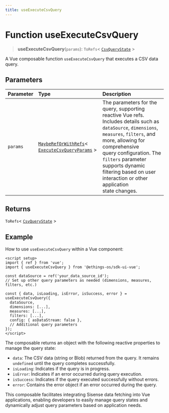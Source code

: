 ```yaml
---
title: useExecuteCsvQuery
---
```


# Function useExecuteCsvQuery

> **useExecuteCsvQuery**(`params`): `ToRefs`\< [`CsvQueryState`](../../sdk-ui/type-aliases/type-alias.CsvQueryState.md) \>

A Vue composable function `useExecuteCsvQuery` that executes a CSV data query.

## Parameters

| Parameter | Type | Description |
| :------ | :------ | :------ |
| `params` | [`MaybeRefOrWithRefs`](../type-aliases/type-alias.MaybeRefOrWithRefs.md)\< [`ExecuteCsvQueryParams`](../../sdk-ui/interfaces/interface.ExecuteCsvQueryParams.md) \> | The parameters for the query, supporting reactive Vue refs.<br />Includes details such as `dataSource`, `dimensions`, `measures`, `filters`, and more, allowing for comprehensive<br />query configuration. The `filters` parameter supports dynamic filtering based on user interaction or other application<br />state changes. |

## Returns

`ToRefs`\< [`CsvQueryState`](../../sdk-ui/type-aliases/type-alias.CsvQueryState.md) \>

## Example

How to use `useExecuteCsvQuery` within a Vue component:
```vue
<script setup>
import { ref } from 'vue';
import { useExecuteCsvQuery } from '@ethings-os/sdk-ui-vue';

const dataSource = ref('your_data_source_id');
// Set up other query parameters as needed (dimensions, measures, filters, etc.)

const { data, isLoading, isError, isSuccess, error } = useExecuteCsvQuery({
  dataSource,
  dimensions: [...],
  measures: [...],
  filters: [...],
  config: { asDataStream: false },
  // Additional query parameters
});
</script>
```

The composable returns an object with the following reactive properties to manage the query state:
- `data`: The CSV data (string or Blob) returned from the query. It remains `undefined` until the query completes successfully.
- `isLoading`: Indicates if the query is in progress.
- `isError`: Indicates if an error occurred during query execution.
- `isSuccess`: Indicates if the query executed successfully without errors.
- `error`: Contains the error object if an error occurred during the query.

This composable facilitates integrating Sisense data fetching into Vue applications, enabling developers
to easily manage query states and dynamically adjust query parameters based on application needs.
